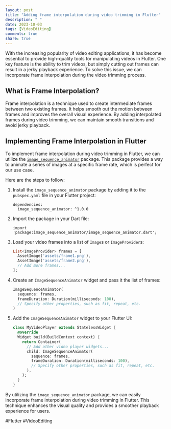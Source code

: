 ```yaml
---
layout: post
title: "Adding frame interpolation during video trimming in Flutter"
description: " "
date: 2023-10-03
tags: [VideoEditing]
comments: true
share: true
---
```


With the increasing popularity of video editing applications, it has become essential to provide high-quality tools for manipulating videos in Flutter. One key feature is the ability to trim videos, but simply cutting out frames can result in a jerky playback experience. To solve this issue, we can incorporate frame interpolation during the video trimming process.

## What is Frame Interpolation?

Frame interpolation is a technique used to create intermediate frames between two existing frames. It helps smooth out the motion between frames and improves the overall visual experience. By adding interpolated frames during video trimming, we can maintain smooth transitions and avoid jerky playback.

## Implementing Frame Interpolation in Flutter

To implement frame interpolation during video trimming in Flutter, we can utilize the [`image_sequence_animator`](https://pub.dev/packages/image_sequence_animator) package. This package provides a way to animate a series of images at a specific frame rate, which is perfect for our use case.

Here are the steps to follow:

1. Install the `image_sequence_animator` package by adding it to the `pubspec.yaml` file in your Flutter project:

   ```
   dependencies:
     image_sequence_animator: ^1.0.0
   ```
   
2. Import the package in your Dart file:

   ```
   import 'package:image_sequence_animator/image_sequence_animator.dart';
   ```
   
3. Load your video frames into a list of `Image`s or `ImageProvider`s:

   ```dart
   List<ImageProvider> frames = [
     AssetImage('assets/frame1.png'),
     AssetImage('assets/frame2.png'),
     // Add more frames...
   ];
   ```

4. Create an `ImageSequenceAnimator` widget and pass it the list of frames:

   ```dart
   ImageSequenceAnimator(
     sequence: frames,
     frameDuration: Duration(milliseconds: 100),
     // Specify other properties, such as fit, repeat, etc.
   )
   ```

5. Add the `ImageSequenceAnimator` widget to your Flutter UI:

   ```dart
   class MyVideoPlayer extends StatelessWidget {
     @override
     Widget build(BuildContext context) {
       return Container(
         // Add other video player widgets...
         child: ImageSequenceAnimator(
           sequence: frames,
           frameDuration: Duration(milliseconds: 100),
           // Specify other properties, such as fit, repeat, etc.
         ),
       );
     }
   }
   ```

By utilizing the `image_sequence_animator` package, we can easily incorporate frame interpolation during video trimming in Flutter. This technique enhances the visual quality and provides a smoother playback experience for users.

#Flutter #VideoEditing